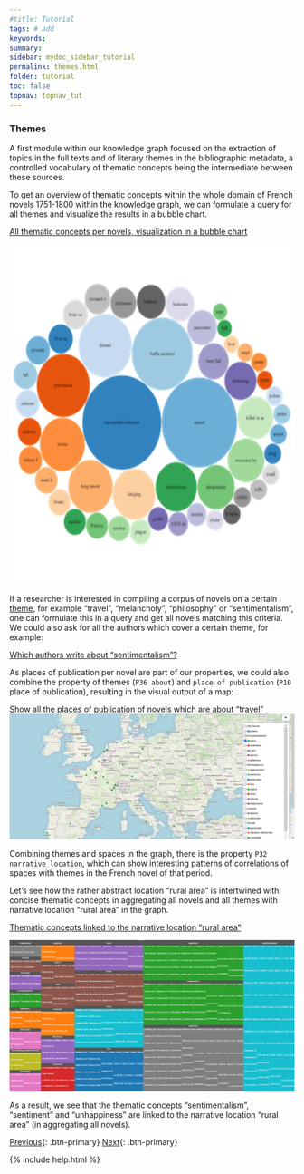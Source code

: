 ```yaml
---
#title: Tutorial
tags: # add
keywords:
summary:
sidebar: mydoc_sidebar_tutorial
permalink: themes.html
folder: tutorial
toc: false
topnav: topnav_tut
---
```


### **Themes**

A first module within our knowledge graph focused on the extraction of topics in the full texts and of literary themes in the bibliographic metadata, a controlled vocabulary of thematic concepts being the intermediate between these sources.

To get an overview of thematic concepts within the whole domain of French novels 1751-1800 within the knowledge graph, we can formulate a query for all themes and visualize the results in a bubble chart.

[All thematic concepts per novels, visualization in a bubble chart](https://tinyurl.com/232phv97)

<img src="images/graph.png" alt="drawing" height="600" width="800"/>

If a researcher is interested in compiling a corpus of novels on a certain [theme](https://github.com/MiMoText/vocabularies/blob/main/thematic_vocabulary.tsv), for example “travel”, “melancholy”, “philosophy” or “sentimentalism”, one can formulate this in a query and get all novels matching this criteria. We could also ask for all the authors which cover a certain theme, for example:

[Which authors write about “sentimentalism”?](https://tinyurl.com/29rkz3hx)

As places of publication per novel are part of our properties, we could also combine the property of themes (`P36 about`) and `place of publication` (`P10` place of publication), resulting in the visual output of a map:

[Show all the places of publication of novels which are about “travel”](https://tinyurl.com/2q24hdlb)
![IMG](images/themes_per_narrative_loc.png)

Combining themes and spaces in the graph, there is the property `P32` `narrative_location`, which can show interesting patterns of correlations of spaces with themes in the French novel of that period.

Let’s see how the rather abstract location “rural area” is intertwined with concise thematic concepts in aggregating all novels and all themes with narrative location “rural area” in the graph.

[Thematic concepts linked to the narrative location “rural area”](https://tinyurl.com/2ywgh5nx)

![rural](images/themes_rural.png)

As a result, we see that the thematic concepts “sentimentalism”, “sentiment” and “unhappiness” are linked to the narrative location “rural area” (in aggregating all novels).

[Previous](./spaces.html){: .btn-primary} [Next](./change_over_time.html){: .btn-primary}

{% include help.html %}